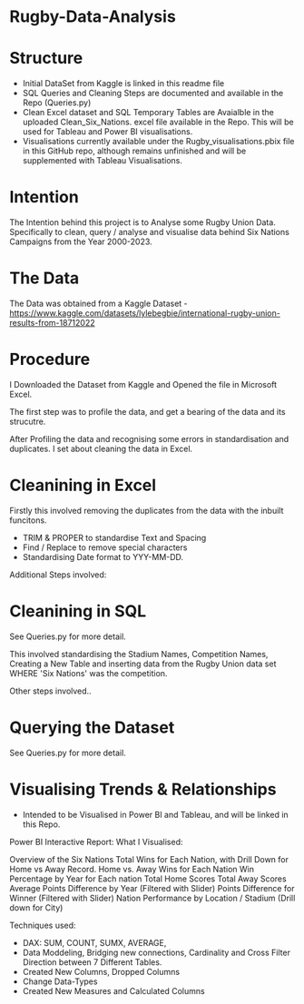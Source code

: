 # Rugby-Data-Analysis

# Structure
- Initial DataSet from Kaggle is linked in this readme file
- SQL Queries and Cleaning Steps are documented and available in the Repo (Queries.py)
- Clean Excel dataset and SQL Temporary Tables are Avaialble in the uploaded Clean_Six_Nations. excel file available in the Repo. This will be used for Tableau and Power BI visualisations.
- Visualisations currently available under the Rugby_visualisations.pbix file in this GitHub repo, although remains unfinished and will be supplemented with Tableau Visualisations. 

# Intention
The Intention behind this project is to Analyse some Rugby Union Data. 
Specifically to clean, query / analyse and visualise data behind Six Nations Campaigns from the Year 2000-2023.

# The Data
The Data was obtained from a Kaggle Dataset - https://www.kaggle.com/datasets/lylebegbie/international-rugby-union-results-from-18712022

# Procedure

I Downloaded the Dataset from Kaggle and Opened the file in Microsoft Excel. 

The first step was to profile the data, and get a bearing of the data and its strucutre. 

After Profiling the data and recognising some errors in standardisation and duplicates. I set about cleaning the data in Excel.

# Cleanining in Excel

Firstly this involved removing the duplicates from the data with the inbuilt funcitons. 
- TRIM & PROPER to standardise Text and Spacing
- Find / Replace to remove special characters
- Standardising Date format to YYY-MM-DD.

Additional Steps involved:


# Cleanining in SQL

See Queries.py for more detail.

This involved standardising the Stadium Names, Competition Names, Creating a New Table and inserting data from the Rugby Union data set WHERE 'Six Nations' was the competition. 

Other steps involved..

# Querying the Dataset

See Queries.py for more detail.

# Visualising Trends & Relationships

- Intended to be Visualised in Power BI and Tableau, and will be linked in this Repo.

Power BI Interactive Report:
What I Visualised:

Overview of the Six Nations 
Total Wins for Each Nation, with Drill Down for Home vs Away Record.
Home vs. Away Wins for Each Nation
Win Percentage by Year for Each nation
Total Home Scores
Total Away Scores
Average Points Difference by Year (Filtered with Slider)
Points Difference for Winner (Filtered with Slider)
Nation Performance by Location / Stadium (Drill down for City)


Techniques used:
- DAX: SUM, COUNT, SUMX, AVERAGE,
- Data Moddeling, Bridging new connections, Cardinality and Cross Filter Direction between 7 Different Tables.
- Created New Columns, Dropped Columns
- Change Data-Types
- Created New Measures and Calculated Columns
  

